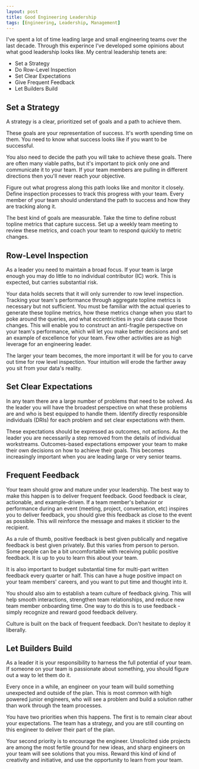 ```yaml
---
layout: post
title: Good Engineering Leadership
tags: [Engineering, Leadership, Management]
---
```

<script> 
  (function(i,s,o,g,r,a,m){i['GoogleAnalyticsObject']=r;i[r]=i[r]||function(){
  (i[r].q=i[r].q||[]).push(arguments)},i[r].l=1*new Date();a=s.createElement(o),
  m=s.getElementsByTagName(o)[0];a.async=1;a.src=g;m.parentNode.insertBefore(a,m)
  })(window,document,'script','https://www.google-analytics.com/analytics.js','ga');

  ga('create', 'UA-82391879-1', 'auto');
  ga('send', 'pageview');

</script>
I've spent a lot of time leading large and small engineering teams over the last decade. Through this experince I've developed some opinions about what good leadership looks like. My central leadership tenets are:
- Set a Strategy
- Do Row-Level Inspection
- Set Clear Expectations
- Give Frequent Feedback
- Let Builders Build



## Set a Strategy
A strategy is a clear, prioritized set of goals and a path to achieve them.

These goals are your representation of success. It's worth spending time on them. You need to know what success looks like if you want to be successful.

You also need to decide the path you will take to achieve these goals. There are often many viable paths, but it's important to pick only one and communicate it to your team. If your team members are pulling in different directions then you'll never reach your objective.

Figure out what progress along this path looks like and monitor it closely. Define inspection processes to track this progress with your team. Every member of your team should understand the path to success and how they are tracking along it.

The best kind of goals are measurable. Take the time to define robust topline metrics that capture success. Set up a weekly team meeting to review these metrics, and coach your team to respond quickly to metric changes.

## Row-Level Inspection
As a leader you need to maintain a broad focus. If your team is large enough you may do little to no individual contributor (IC) work. This is expected, but carries substantial risk.

Your data holds secrets that it will only surrender to row level inspection. Tracking your team's performance through aggregate topline metrics is necessary but not sufficient. You must be familiar with the actual queries to generate these topline metrics, how these metrics change when you start to poke around the queries, and what eccentricities in your data cause those changes. This will enable you to construct an anti-fragile perspective on your team's performance, which will let you make better decisions and set an example of excellence for your team. Few other activities are as high leverage for an engineering leader.

The larger your team becomes, the more important it will be for you to carve out time for row level inspection. Your intuition will erode the farther away you sit from your data's reality. 


## Set Clear Expectations

In any team there are a large number of problems that need to be solved. As the leader you will have the broadest perspective on what these problems are and who is best equipped to handle them. Identify directly responsible individuals (DRIs) for each problem and set clear expectations with them. 

These expectations should be expressed as outcomes, not actions. As the leader you are necessarily a step removed from the details of individual workstreams. Outcomes-based expectations empower your team to make their own decisions on how to achieve their goals. This becomes increasingly important when you are leading large or very senior teams.


## Frequent Feedback
Your team should grow and mature under your leadership. The best way to make this happen is to deliver frequent feedback. Good feedback is clear, actionable, and example-driven. If a team member's behavior or performance during an event (meeting, project, conversation, etc) inspires you to deliver feedback, you should give this feedback as close to the event as possible. This will reinforce the message and makes it stickier to the recipient.

As a rule of thumb, positive feedback is best given publically and negative feedback is best given privately. But this varies from person to person. Some people can be a bit uncomfortable with receiving public positive feedback. It is up to you to learn this about your team.

It is also important to budget substantial time for multi-part written feedback every quarter or half. This can have a huge positive impact on your team members' careers, and you want to put time and thought into it. 

You should also aim to establish a team culture of feedback giving. This will help smooth interactions, strengthen team relationships, and reduce new team member onboarding time. One way to do this is to use feedback - simply recognize and reward good feedback delivery. 

Culture is built on the back of frequent feedback. Don't hesitate to deploy it liberally.


## Let Builders Build
As a leader it is your responsibility to harness the full potential of your team. If someone on your team is passionate about something, you should figure out a way to let them do it.

Every once in a while, an engineer on your team will build something unexpected and outside of the plan. This is most common with high powered junior engineers, who will see a problem and build a solution rather than work through the team processes. 

You have two priorities when this happens. The first is to remain clear about your expectations. The team has a strategy, and you are still counting on this engineer to deliver their part of the plan. 

Your second priority is to encourage the engineer. Unsolicited side projects are among the most fertile ground for new ideas, and sharp engineers on your team will see solutions that you miss. Reward this kind of kind of creativity and initiative, and use the opportunity to learn from your team.




<!-- However, don't lose sight of your strategy. Your team members abilities and passions should further the goals of the team, not distract them. -->



<!-- Have clear top goals (metrics, behaviors, deliverables) and their relative priorities 
Have a clear picture of how these goals will be achieved (strategy)
Know what progress towards these goals looks like - stand up the inspection tools and processes to track this progress


the last several years leading large and small teams in a variety of different organizations. 

 -->
<!-- Well specified outcomes are measurable or binary... -->


<!-- 
For each problem you need to clearly identify a directly responsible individual (DRI), and communicate this broadly. 


You know the role that everyone needs to play for the team to be successful. Communicate this expectation clearly to every person on the team. No team member will have the same broad perspective that you have. Use this 

Have a clear picture of what everyone needs to deliver to achieve these goals
Communicate this expectation clearly to each person on the team
Express expectations as outcomes, not actions -->



<!-- 
Clear, actionable, example-driven
Delivered as close to the event as possible
Positive feedback in public, negative feedback in private
Budget time for quarterly feedback writing, reward and congratulate good feedback delivery -->

<!--  is critical that you understand your data as well as most members of your team. You don't
As an engineering team leader, thre is likely a data source tht

There are metrics that your team is responsible for
IF

Every EM and TL look at row-level event data every quarter. This is the highest leverage IC-adjacent activity
 -->


<!-- Often what the engineer built might be different from what you think is most important for them to be working on. This is

 It can be te

Some engineers are better at building than leading. Other engineers simply love to build and spend their evenings and weekends doing it for free. 


-->





